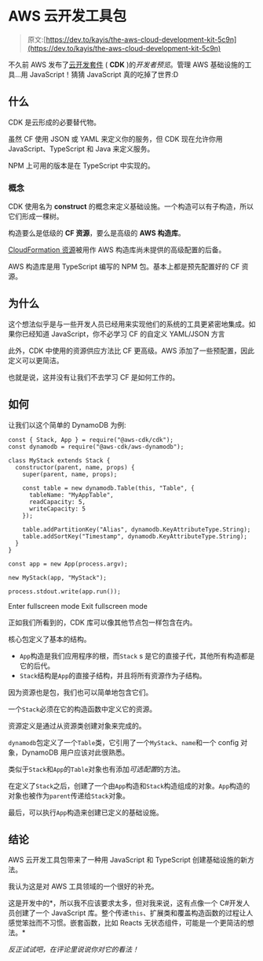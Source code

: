 # AWS 云开发工具包

> 原文:[https://dev.to/kayis/the-aws-cloud-development-kit-5c9n](https://dev.to/kayis/the-aws-cloud-development-kit-5c9n)

不久前 AWS 发布了[云开发套件](https://github.com/awslabs/aws-cdk) ( **CDK** )的*开发者预览*。管理 AWS 基础设施的工具...用 JavaScript！猜猜 JavaScript 真的吃掉了世界:D

## 什么

CDK 是云形成的必要替代物。

虽然 CF 使用 JSON 或 YAML 来定义你的服务，但 CDK 现在允许你用 JavaScript、TypeScript 和 Java 来定义服务。

NPM 上可用的版本是在 TypeScript 中实现的。

### 概念

CDK 使用名为 **construct** 的概念来定义基础设施。一个构造可以有子构造，所以它们形成一棵树。

构造要么是低级的 **CF 资源**，要么是高级的 **AWS 构造库**。

[CloudFormation 资源](https://awslabs.github.io/aws-cdk/cloudformation.html)被用作 AWS 构造库尚未提供的高级配置的后备。

AWS 构造库是用 TypeScript 编写的 NPM 包。基本上都是预先配置好的 CF 资源。

## 为什么

这个想法似乎是与一些开发人员已经用来实现他们的系统的工具更紧密地集成。如果你已经知道 JavaScript，你不必学习 CF 的自定义 YAML/JSON 方言

此外，CDK 中使用的资源供应方法比 CF 更高级。AWS 添加了一些预配置，因此定义可以更简洁。

也就是说，这并没有让我们不去学习 CF 是如何工作的。

## 如何

让我们以这个简单的 DynamoDB 为例:

```
const { Stack, App } = require("@aws-cdk/cdk");
const dynamodb = require("@aws-cdk/aws-dynamodb");

class MyStack extends Stack {
  constructor(parent, name, props) {
    super(parent, name, props);

    const table = new dynamodb.Table(this, "Table", {
      tableName: "MyAppTable",
      readCapacity: 5,
      writeCapacity: 5
    });

    table.addPartitionKey("Alias", dynamodb.KeyAttributeType.String);
    table.addSortKey("Timestamp", dynamodb.KeyAttributeType.String);
  }
}

const app = new App(process.argv);

new MyStack(app, "MyStack");

process.stdout.write(app.run()); 
```

Enter fullscreen mode Exit fullscreen mode

正如我们所看到的，CDK 库可以像其他节点包一样包含在内。

核心包定义了基本的结构。

*   `App`构造是我们应用程序的根，而`Stack` s 是它的直接子代，其他所有构造都是它的后代。
*   `Stack`结构是`App`的直接子结构，并且将所有资源作为子结构。

因为资源也是包，我们也可以简单地包含它们。

一个`Stack`必须在它的构造函数中定义它的资源。

资源定义是通过从资源类创建对象来完成的。

`dynamodb`包定义了一个`Table`类，它引用了一个`MyStack`、`name`和一个 config 对象，DynamoDB 用户应该对此很熟悉。

类似于`Stack`和`App`的`Table`对象也有添加*可选配置*的方法。

在定义了`Stack`之后，创建了一个由`App`构造和`Stack`构造组成的对象。`App`构造的对象也被作为`parent`传递给`Stack`对象。

最后，可以执行`App`构造来创建已定义的基础设施。

## 结论

AWS 云开发工具包带来了一种用 JavaScript 和 TypeScript 创建基础设施的新方法。

我认为这是对 AWS 工具领域的一个很好的补充。

这是开发中的*，所以我不应该要求太多，但对我来说，这有点像一个 C#开发人员创建了一个 JavaScript 库。整个传递`this`、扩展类和覆盖构造函数的过程让人感觉笨拙而不习惯。嵌套函数，比如 Reacts 无状态组件，可能是一个更简洁的想法。*

 *反正试试吧，在评论里说说你对它的看法！*